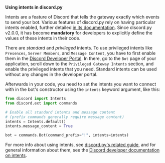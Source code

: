 **Using intents in discord.py**

Intents are a feature of Discord that tells the gateway exactly which events to send your bot. Various features of discord.py rely on having particular intents enabled, further detailed [in its documentation](https://discordpy.readthedocs.io/en/stable/api.html#intents). Since discord.py v2.0.0, it has become **mandatory** for developers to explicitly define the values of these intents in their code.

There are *standard* and *privileged* intents. To use privileged intents like `Presences`, `Server Members`, and `Message Content`, you have to first enable them in the [Discord Developer Portal](https://discord.com/developers/applications). In there, go to the `Bot` page of your application, scroll down to the `Privileged Gateway Intents` section, and enable the privileged intents that you need. Standard intents can be used without any changes in the developer portal.

Afterwards in your code, you need to set the intents you want to connect with in the bot's constructor using the `intents` keyword argument, like this:
```py
from discord import Intents
from discord.ext import commands

# Enable all standard intents and message content
# (prefix commands generally require message content)
intents = Intents.default()
intents.message_content = True

bot = commands.Bot(command_prefix="!", intents=intents)
```
For more info about using intents, see [discord.py's related guide](https://discordpy.readthedocs.io/en/stable/intents.html), and for general information about them, see the [Discord developer documentation on intents](https://discord.com/developers/docs/topics/gateway#gateway-intents).
